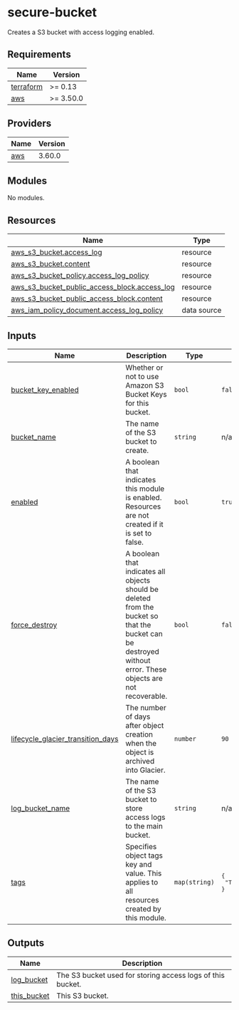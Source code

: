 # secure-bucket

Creates a S3 bucket with access logging enabled.

<!-- BEGINNING OF PRE-COMMIT-TERRAFORM DOCS HOOK -->
## Requirements

| Name | Version |
|------|---------|
| <a name="requirement_terraform"></a> [terraform](#requirement\_terraform) | >= 0.13 |
| <a name="requirement_aws"></a> [aws](#requirement\_aws) | >= 3.50.0 |

## Providers

| Name | Version |
|------|---------|
| <a name="provider_aws"></a> [aws](#provider\_aws) | 3.60.0 |

## Modules

No modules.

## Resources

| Name | Type |
|------|------|
| [aws_s3_bucket.access_log](https://registry.terraform.io/providers/hashicorp/aws/latest/docs/resources/s3_bucket) | resource |
| [aws_s3_bucket.content](https://registry.terraform.io/providers/hashicorp/aws/latest/docs/resources/s3_bucket) | resource |
| [aws_s3_bucket_policy.access_log_policy](https://registry.terraform.io/providers/hashicorp/aws/latest/docs/resources/s3_bucket_policy) | resource |
| [aws_s3_bucket_public_access_block.access_log](https://registry.terraform.io/providers/hashicorp/aws/latest/docs/resources/s3_bucket_public_access_block) | resource |
| [aws_s3_bucket_public_access_block.content](https://registry.terraform.io/providers/hashicorp/aws/latest/docs/resources/s3_bucket_public_access_block) | resource |
| [aws_iam_policy_document.access_log_policy](https://registry.terraform.io/providers/hashicorp/aws/latest/docs/data-sources/iam_policy_document) | data source |

## Inputs

| Name | Description | Type | Default | Required |
|------|-------------|------|---------|:--------:|
| <a name="input_bucket_key_enabled"></a> [bucket\_key\_enabled](#input\_bucket\_key\_enabled) | Whether or not to use Amazon S3 Bucket Keys for this bucket. | `bool` | `false` | no |
| <a name="input_bucket_name"></a> [bucket\_name](#input\_bucket\_name) | The name of the S3 bucket to create. | `string` | n/a | yes |
| <a name="input_enabled"></a> [enabled](#input\_enabled) | A boolean that indicates this module is enabled. Resources are not created if it is set to false. | `bool` | `true` | no |
| <a name="input_force_destroy"></a> [force\_destroy](#input\_force\_destroy) | A boolean that indicates all objects should be deleted from the bucket so that the bucket can be destroyed without error. These objects are not recoverable. | `bool` | `false` | no |
| <a name="input_lifecycle_glacier_transition_days"></a> [lifecycle\_glacier\_transition\_days](#input\_lifecycle\_glacier\_transition\_days) | The number of days after object creation when the object is archived into Glacier. | `number` | `90` | no |
| <a name="input_log_bucket_name"></a> [log\_bucket\_name](#input\_log\_bucket\_name) | The name of the S3 bucket to store access logs to the main bucket. | `string` | n/a | yes |
| <a name="input_tags"></a> [tags](#input\_tags) | Specifies object tags key and value. This applies to all resources created by this module. | `map(string)` | <pre>{<br>  "Terraform": "true"<br>}</pre> | no |

## Outputs

| Name | Description |
|------|-------------|
| <a name="output_log_bucket"></a> [log\_bucket](#output\_log\_bucket) | The S3 bucket used for storing access logs of this bucket. |
| <a name="output_this_bucket"></a> [this\_bucket](#output\_this\_bucket) | This S3 bucket. |
<!-- END OF PRE-COMMIT-TERRAFORM DOCS HOOK -->
